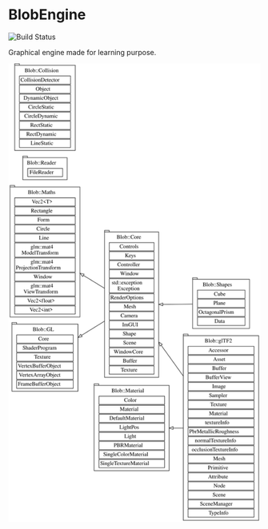 # BlobEngine

![Build Status](https://github.com/alexdesaint/BlobEngine/workflows/Build/badge.svg)

Graphical engine made for learning purpose.

![compact](doc/compact.svg)

